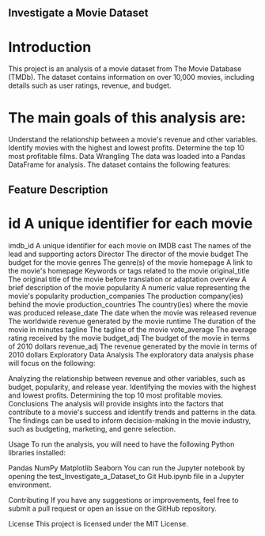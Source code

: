 ## Investigate a Movie Dataset
# Introduction
This project is an analysis of a movie dataset from The Movie Database (TMDb). The dataset contains information on over 10,000 movies, including details such as user ratings, revenue, and budget.

# The main goals of this analysis are:

Understand the relationship between a movie's revenue and other variables.
Identify movies with the highest and lowest profits.
Determine the top 10 most profitable films.
Data Wrangling
The data was loaded into a Pandas DataFrame for analysis. The dataset contains the following features:

## Feature	Description
# id	A unique identifier for each movie
imdb_id	A unique identifier for each movie on IMDB
cast	The names of the lead and supporting actors
Director	The director of the movie
budget	The budget for the movie
genres	The genre(s) of the movie
homepage	A link to the movie's homepage
Keywords or tags related to the movie
original_title	The original title of the movie before translation or adaptation
overview	A brief description of the movie
popularity	A numeric value representing the movie's popularity
production_companies	The production company(ies) behind the movie
production_countries	The country(ies) where the movie was produced
release_date	The date when the movie was released
revenue	The worldwide revenue generated by the movie
runtime	The duration of the movie in minutes
tagline	The tagline of the movie
vote_average	The average rating received by the movie
budget_adj	The budget of the movie in terms of 2010 dollars
revenue_adj	The revenue generated by the movie in terms of 2010 dollars
Exploratory Data Analysis
The exploratory data analysis phase will focus on the following:

Analyzing the relationship between revenue and other variables, such as budget, popularity, and release year.
Identifying the movies with the highest and lowest profits.
Determining the top 10 most profitable movies.
Conclusions
The analysis will provide insights into the factors that contribute to a movie's success and identify trends and patterns in the data. The findings can be used to inform decision-making in the movie industry, such as budgeting, marketing, and genre selection.

Usage
To run the analysis, you will need to have the following Python libraries installed:

Pandas
NumPy
Matplotlib
Seaborn
You can run the Jupyter notebook by opening the test_Investigate_a_Dataset_to Git Hub.ipynb file in a Jupyter environment.

Contributing
If you have any suggestions or improvements, feel free to submit a pull request or open an issue on the GitHub repository.

License
This project is licensed under the MIT License.
